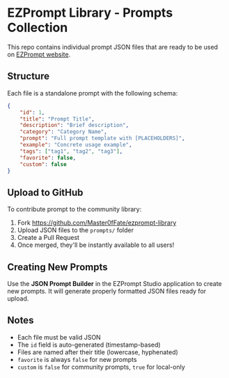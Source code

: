 # EZPrompt Library - Prompts Collection

This repo contains individual prompt JSON files that are ready to be used on [EZPrompt website](https://fate.rf.gd/).

## Structure

Each file is a standalone prompt with the following schema:

```json
{
    "id": 1,
    "title": "Prompt Title",
    "description": "Brief description",
    "category": "Category Name",
    "prompt": "Full prompt template with [PLACEHOLDERS]",
    "example": "Concrete usage example",
    "tags": ["tag1", "tag2", "tag3"],
    "favorite": false,
    "custom": false
}
```

## Upload to GitHub

To contribute prompt to the community library:

1. Fork https://github.com/Master0fFate/ezprompt-library
2. Upload JSON files to the `prompts/` folder
3. Create a Pull Request
4. Once merged, they'll be instantly available to all users!

## Creating New Prompts

Use the **JSON Prompt Builder** in the EZPrompt Studio application to create new prompts. It will generate properly formatted JSON files ready for upload.

## Notes

- Each file must be valid JSON
- The `id` field is auto-generated (timestamp-based)
- Files are named after their title (lowercase, hyphenated)
- `favorite` is always `false` for new prompts
- `custom` is `false` for community prompts, `true` for local-only
